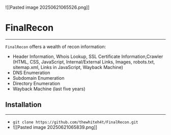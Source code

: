 ![[Pasted image 20250621065526.png]]

# FinalRecon
---
`FinalRecon` offers a wealth of recon information:
- Header Information, Whois Lookup, SSL Certificate Information,Crawler (HTML, CSS, JavaScript, Internal/External Links, Images, robots.txt, sitemap.xml, Links in JavaScript, Wayback Machine)
- DNS Enumeration
- Subdomain Enumeration
- Directory Enumeration
- Wayback Machine (last five years)

## Installation
---
- `git clone https://github.com/thewhiteh4t/FinalRecon.git`
- ![[Pasted image 20250621065839.png]]